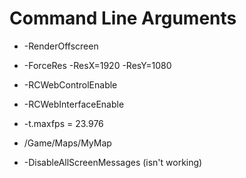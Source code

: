 # Command Line Arguments



* \-RenderOffscreen&#x20;
* \-ForceRes -ResX=1920 -ResY=1080
* \-RCWebControlEnable
* &#x20;\-RCWebInterfaceEnable&#x20;
* \-t.maxfps = 23.976





* /Game/Maps/MyMap &#x20;



* &#x20;\-DisableAllScreenMessages (isn't working)


